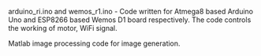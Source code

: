 arduino_ri.ino and wemos_r1.ino - Code written for Atmega8 based Arduino Uno and ESP8266 based Wemos D1 board respectively. The code controls the working of motor, WiFi signal.

Matlab image processing code for image generation.
